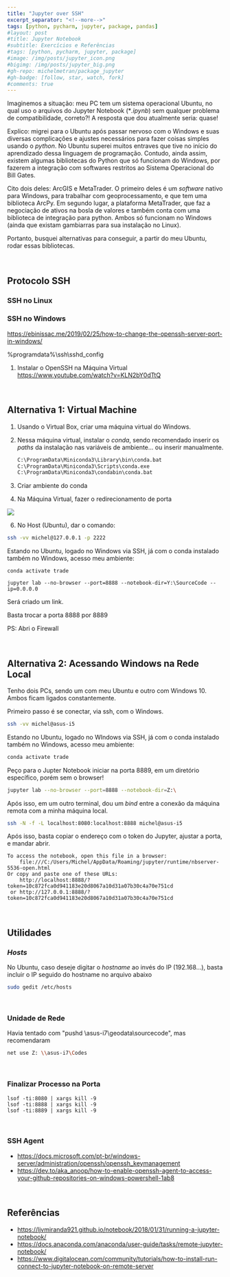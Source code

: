 ```yaml
---
title: "Jupyter over SSH"
excerpt_separator: "<!--more-->"
tags: [python, pycharm, jupyter, package, pandas]
#layout: post
#title: Jupyter Notebook
#subtitle: Exercícios e Referências
#tags: [python, pycharm, jupyter, package]
#image: /img/posts/jupyter_icon.png
#bigimg: /img/posts/jupyter_big.png
#gh-repo: michelmetran/package_jupyter
#gh-badge: [follow, star, watch, fork]
#comments: true
---
```


Imaginemos a situação: meu PC tem um sistema operacional Ubuntu, no qual uso o arquivos do Jupyter Notebook (\*_.ipynb_) sem qualquer problema de compatibilidade, correto?! A resposta que dou atualmente seria: quase!

Explico: migrei para o Ubuntu após passar nervoso com o Windows e suas diversas complicações e ajustes necessários para fazer coisas simples usando o _python_. No Ubuntu superei muitos entraves que tive no início do aprendizado dessa linguagem de programação. Contudo, ainda assim, existem algumas bibliotecas do Python que só funcionam do Windows, por fazerem a integração com softwares restritos ao Sistema Operacional do Bill Gates.

Cito dois deles: ArcGIS e MetaTrader. O primeiro deles é um _software_ nativo para Windows, para trabalhar com geoprocessamento, e que tem uma biblioteca ArcPy. Em segundo lugar, a plataforma MetaTrader, que faz a negociação de ativos na bosla de valores e também conta com uma biblioteca de integração para python. Ambos só funcionam no Windows (ainda que existam gambiarras para sua instalação no Linux).

Portanto, busquei alternativas para conseguir, a partir do meu Ubuntu, rodar essas bibliotecas.

<br>

## Protocolo SSH

### SSH no Linux

### SSH no Windows

https://ebinissac.me/2019/02/25/how-to-change-the-openssh-server-port-in-windows/

%programdata%\ssh\sshd_config

1. Instalar o OpenSSH na Máquina Virtual
   https://www.youtube.com/watch?v=KLN2bY0dTtQ

<br>

## Alternativa 1: Virtual Machine

1. Usando o Virtual Box, criar uma máquina virtual do Windows.

2. Nessa máquina virtual, instalar o _conda_, sendo recomendado inserir os _paths_ da instalação nas variáveis de ambiente... ou inserir manualmente.

   ```bash
   C:\ProgramData\Miniconda3\Library\bin\conda.bat
   C:\ProgramData\Miniconda3\Scripts\conda.exe
   C:\ProgramData\Miniconda3\condabin\conda.bat
   ```

3. Criar ambiente do conda

4. Na Máquina Virtual, fazer o redirecionamento de porta

![](https://i.imgur.com/4XibiF2.png)

6. No Host (Ubuntu), dar o comando:

```bash
ssh -vv michel@127.0.0.1 -p 2222
```

Estando no Ubuntu, logado no Windows via SSH, já com o conda instalado também no Windows, acesso meu ambiente:

```
conda activate trade
```

```
jupyter lab --no-browser --port=8888 --notebook-dir=Y:\SourceCode --ip=0.0.0.0
```

Será criado um link.

Basta trocar a porta 8888 por 8889

PS: Abri o Firewall

<br>

## Alternativa 2: Acessando Windows na Rede Local

Tenho dois PCs, sendo um com meu Ubuntu e outro com Windows 10. Ambos ficam ligados constantemente.

Primeiro passo é se conectar, via ssh, com o Windows.

```bash
ssh -vv michel@asus-i5
```

Estando no Ubuntu, logado no WIndows via SSH, já com o conda instalado também no Windows, acesso meu ambiente:

```bash
conda activate trade
```

Peço para o Jupter Notebook iniciar na porta 8889, em um diretório específico, porém sem o browser!

```bash
jupyter lab --no-browser --port=8888 --notebook-dir=Z:\
```

Após isso, em um outro terminal, dou um _bind_ entre a conexão da máquina remota com a minha máquina local.

```bash
ssh -N -f -L localhost:8080:localhost:8888 michel@asus-i5
```

Após isso, basta copiar o endereço com o token do Jupyter, ajustar a porta, e mandar abrir.

```
To access the notebook, open this file in a browser:
    file:///C:/Users/Michel/AppData/Roaming/jupyter/runtime/nbserver-5536-open.html
Or copy and paste one of these URLs:
    http://localhost:8888/?token=10c872fca0d941183e20d8067a10d31a07b30c4a70e751cd
 or http://127.0.0.1:8888/?token=10c872fca0d941183e20d8067a10d31a07b30c4a70e751cd
```

<br>

## Utilidades

### _Hosts_

No Ubuntu, caso deseje digitar o _hostname_ ao invés do IP (192.168...), basta incluir o IP seguido do hostname no arquivo abaixo

```bash
sudo gedit /etc/hosts
```

<br>

### Unidade de Rede

Havia tentado com "pushd \\asus-i7\geodata\sourcecode", mas recomendaram

```bash
net use Z: \\asus-i7\Codes
```

<br>

### Finalizar Processo na Porta

```
lsof -ti:8080 | xargs kill -9
lsof -ti:8888 | xargs kill -9
lsof -ti:8889 | xargs kill -9
```

<br>

### SSH Agent

- https://docs.microsoft.com/pt-br/windows-server/administration/openssh/openssh_keymanagement
- https://dev.to/aka_anoop/how-to-enable-openssh-agent-to-access-your-github-repositories-on-windows-powershell-1ab8

<br>

## Referências

- https://ljvmiranda921.github.io/notebook/2018/01/31/running-a-jupyter-notebook/
- https://docs.anaconda.com/anaconda/user-guide/tasks/remote-jupyter-notebook/
- https://www.digitalocean.com/community/tutorials/how-to-install-run-connect-to-jupyter-notebook-on-remote-server
